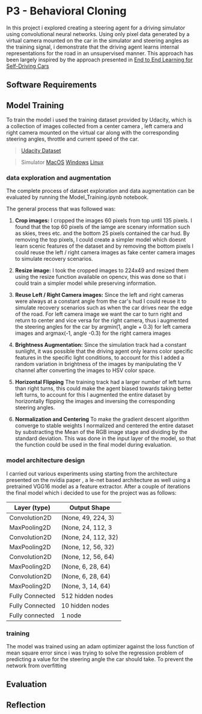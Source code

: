 
# P3 - Behavioral Cloning

In this project i explored creating a steering agent for a driving simulator using convolutional neural networks. Using only pixel data generated by a virtual camera mounted on the car in the simulator and steering angles as the training signal, i demonstrate that the driving agent learns internal representations for the road in an unsupervised manner. This approach has been largely inspired by the approach presented in [End to End Learning for Self-Driving Cars](https://arxiv.org/abs/1604.07316)

## Software Requirements

## Model Training

To train the model i used the training dataset provided by Udacity, which is a collection of images collected from a center camera , left camera and right camera mounted on the virtual car along with the corresponding steering angles, throttle and current speed of the car.
> [Udacity Dataset](https://d17h27t6h515a5.cloudfront.net/topher/2016/December/584f6edd_data/data.zip) 

> Simulator [MacOS](https://d17h27t6h515a5.cloudfront.net/topher/2016/November/5831f290_simulator-macos/simulator-macos.zip) [Windows](https://d17h27t6h515a5.cloudfront.net/topher/2016/November/5831f3a4_simulator-windows-64/simulator-windows-64.zip) [Linux](https://d17h27t6h515a5.cloudfront.net/topher/2016/November/5831f0f7_simulator-linux/simulator-linux.zip)

### data exploration and augmentation
The complete process of dataset exploration and data augmentation can be evaluated by running the Model_Training.ipynb notebook.

The general process that was followed was:

1. **Crop images:** I cropped the images 60 pixels from top until 135 pixels. I found that the top 60 pixels of the iamge are scenary information such as skies, trees etc. and the bottom 25 pixels contained the car hud. By removing the top pixels, I could create a simpler model which doesnt learn scenic features of the dataset and by removing the bottom pixels I could reuse the left / right camera images as fake center camera images to simulate recovery scenarios.

2. **Resize image:** I took the cropped images to 224x49 and resized them using the resize function available on opencv, this was done so that i could train a simpler model while preserving information.

3. **Reuse Left / Right Camera images:** Since the left and right cameras were always at a constant angle from the car's hud I could reuse it to simulate recovery scenarios such as when the car drives near the edge of the road. For left camera image we want the car to turn right and return to center and vice versa for the right camera, thus i augmented the steering angles for the car by argmin(1, angle + 0.3) for left camera images and argmax(-1, angle -0.3) for the right camera images

4. **Brightness Augmentation:** Since the simulation track had a constant sunlight, it was possible that the driving agent only learns color specific features in the specific light conditions, to account for this I added a random variation in brightness of the images by manipulating the V channel after converting the images to HSV color space.

5. **Horizontal Flipping** The training track had a larger number of left turns than right turns, this could make the agent biased towards taking better left turns, to account for this I augmented the entire dataset by horizontally flipping the images and inversing the corresponding steering angles.

6. **Normalization and Centering** To make the gradient descent algorithm converge to stable weights I normalized and centered the entire dataset by substracting the Mean of the RGB image stage and dividing by the standard deviation. This was done in the input layer of the model, so that the function could be used in the final model during evaluation.


### model architecture design
I carried out various experiments using starting from the architecture presented on the nvidia paper , a le-net based architecture as well using a pretrained VGG16 model as a feature extractor. After a couple of iterations the final model which i decided to use for the project was as follows:

| Layer (type)               |      Output Shape    |
|-----------------------------|----------------------|
| Convolution2D | (None, 49, 224, 3)|
| MaxPooling2D | (None, 24, 112, 3 |
| Convolution2D | (None, 24, 112, 32) |
| MaxPooling2D | (None, 12, 56, 32) |
| Convolution2D | (None, 12, 56, 64) |
| MaxPooling2D | (None, 6, 28, 64)|
| Convolution2D |  (None, 6, 28, 64) |
| MaxPooling2D | (None, 3, 14, 64) | 
| Fully Connected | 512 hidden nodes | 
| Fully Connected | 10 hidden nodes | 
| Fully connected | 1 node |

### training
The model was trained using an adam optimizer against the loss function of mean square error since i was trying to solve the regression problem of predicting a value for the steering angle the car should take.
To prevent the network from overfitting 

## Evaluation

## Reflection
